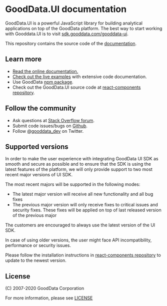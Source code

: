 # GoodData.UI documentation

GoodData.UI is a powerful JavaScript library for building analytical applications on top of the GoodData platform. The best way to start working with Gooddata.UI is to visit [sdk.gooddata.com/gooddata-ui](https://sdk.gooddata.com/gooddata-ui/).

This repository contains the source code of the [documentation](https://sdk.gooddata.com/gooddata-ui/docs/about_gooddataui.html).

## Learn more

- [Read the online documentation.](https://sdk.gooddata.com/gooddata-ui/docs/about_gooddataui.html)
- [Check out the live examples](https://gooddata-examples.herokuapp.com/) with extensive code documentation.
- Use GoodData [npm package](https://github.com/gooddata/gooddata-react-components).
- Check out the GoodData.UI source code at [react-components repository](https://github.com/gooddata/gooddata-react-components).

## Follow the community

- Ask questions at [Stack Overflow forum](https://stackoverflow.com/questions/tagged/gooddata).
- Submit code issues/bugs on [Github](https://github.com/gooddata/gooddata-react-components/issues).
- Follow [@gooddata_dev](https://twitter.com/gooddata_dev) on Twitter.

## Supported versions

In order to make the user experience with integrating GoodData UI SDK as smooth and secure as possible and to ensure that the SDK is using the latest features of the platform, we will only provide support to two most recent major versions of UI SDK.

The most recent majors will be supported in the following modes:

- The latest major version will receive all new functionality and all bug fixes
- The previous major version will only receive fixes to critical issues and security fixes. These fixes will be applied on top of last released version of the previous major

The customers are encouraged to always use the latest version of the UI SDK.

In case of using older versions, the user might face API incompatibility, performance or security issues.

Please follow the installation instructions in [react-components repository](https://github.com/gooddata/gooddata-react-components) to update to the newest version.

## License

(C) 2007-2020 GoodData Corporation

For more information, please see [LICENSE](LICENSE)

